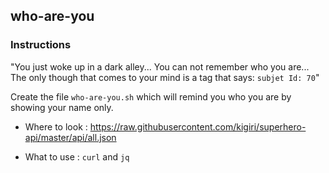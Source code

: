 ## who-are-you

### Instructions

"You just woke up in a dark alley...
You can not remember who you are...
The only though that comes to your mind is a tag that says: `subjet Id: 70`"

Create the file `who-are-you.sh` which will remind you who you are by showing your name only.

- Where to look : https://raw.githubusercontent.com/kigiri/superhero-api/master/api/all.json

- What to use : `curl` and `jq`
